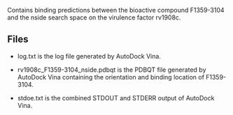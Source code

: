 Contains binding predictions between the bioactive compound F1359-3104 and the nside search space on the virulence factor rv1908c.

## Files

- log.txt is the log file generated by AutoDock Vina.

- rv1908c_F1359-3104_nside.pdbqt is the PDBQT file generated by AutoDock Vina containing the orientation and binding location of F1359-3104.

- stdoe.txt is the combined STDOUT and STDERR output of AutoDock Vina.

